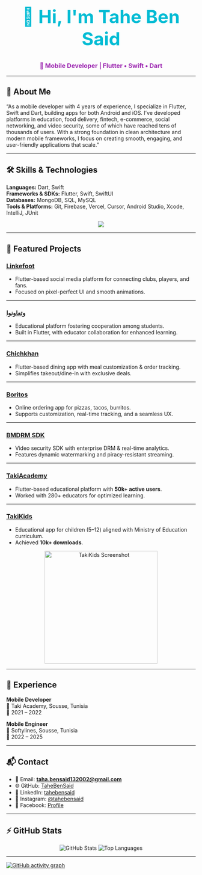 <h1 align="center" style="font-size:48px; color:#00bcd4;">
  👋 Hi, I'm Tahe Ben Said
</h1>
<h3 align="center" style="color:#9c27b0;">
  🚀 Mobile Developer | Flutter • Swift • Dart
</h3>

---

## 🌟 About Me  

“As a mobile developer with 4 years of experience, I specialize in Flutter, Swift and Dart, building apps for both Android and iOS. I’ve developed platforms in education, food delivery, fintech, e-commerce, social networking, and video security, some of which have reached tens of thousands of users. With a strong foundation in clean architecture and modern mobile frameworks, I focus on creating smooth, engaging, and user-friendly applications that scale.”

---

## 🛠️ Skills & Technologies  

**Languages:** Dart, Swift  
**Frameworks & SDKs:** Flutter, Swift, SwiftUI  
**Databases:** MongoDB, SQL, MySQL  
**Tools & Platforms:** Git, Firebase, Vercel, Cursor, Android Studio, Xcode, IntelliJ, JUnit  

<p align="center">
  <img src="https://skillicons.dev/icons?i=dart,swift,flutter,mongodb,mysql,firebase,git,vercel,androidstudio,figma" />
</p>

---

## 📱 Featured Projects  

### [Linkefoot](https://play.google.com/store/apps/details?id=com.linkefoot.linkefootApp&hl=en)
- Flutter-based social media platform for connecting clubs, players, and fans.  
- Focused on pixel-perfect UI and smooth animations.  

---

### [وتعاونوا](https://play.google.com/store/apps/details?id=com.softylines.studenthelp)  
- Educational platform fostering cooperation among students.  
- Built in Flutter, with educator collaboration for enhanced learning.  

---

### [Chichkhan](https://play.google.com/store/apps/details?id=com.softylines.chichkhan)  
- Flutter-based dining app with meal customization & order tracking.  
- Simplifies takeout/dine-in with exclusive deals.  

---

### [Boritos](https://play.google.com/store/apps/details?id=com.digicoser.boritos)  
- Online ordering app for pizzas, tacos, burritos.  
- Supports customization, real-time tracking, and a seamless UX.  

---

### [BMDRM SDK](https://bmdrm.com/)  
- Video security SDK with enterprise DRM & real-time analytics.  
- Features dynamic watermarking and piracy-resistant streaming.  

---

### [TakiAcademy](https://play.google.com/store/apps/details?id=com.softylines.takiacademy&pli=1)  
- Flutter-based educational platform with **50k+ active users**.  
- Worked with 280+ educators for optimized learning.  

---

### [TakiKids](https://play.google.com/store/apps/details?id=com.takiacademy.takiacademykids&fbclid=iwar0k7yxggkdmihv9awawui-8wrde20n2ldolrzlod2mlz_68bltnbx0jogm)  
- Educational app for children (5–12) aligned with Ministry of Education curriculum.  
- Achieved **10k+ downloads**.  

<p align="center">
  <img src="./takikids2.webp" width="300" alt="TakiKids Screenshot"/>
</p>

---

## 💼 Experience  

**Mobile Developer**  
📍 Taki Academy, Sousse, Tunisia  
📅 2021 – 2022  

**Mobile Engineer**  
📍 Softylines, Sousse, Tunisia  
📅 2022 – 2025  

---

## 📬 Contact  

- 📧 Email: **taha.bensaid132002@gmail.com**  
- 🌐 GitHub: [TaheBenSaid](https://github.com/TaheBenSaid)  
- 💼 LinkedIn: [tahebensaid](https://www.linkedin.com/in/tahebensaid/)  
- 📸 Instagram: [@tahebensaid](https://www.instagram.com/tahebensaid/)  
- 📘 Facebook: [Profile](https://www.facebook.com/th.bn.s.yd.2025)  

---

## ⚡ GitHub Stats  

<p align="center">
  <img src="https://github-readme-stats.vercel.app/api?username=TaheBenSaid&show_icons=true&theme=tokyonight" alt="GitHub Stats" />
  <img src="https://github-readme-stats.vercel.app/api/top-langs/?username=TaheBenSaid&layout=compact&theme=tokyonight" alt="Top Languages" />
</p>

---

[![GitHub activity graph](https://github-readme-activity-graph.vercel.app/graph?username=TaheBenSaid&theme=tokyo-night)](https://github.com/ashutosh00710/github-readme-activity-graph)


